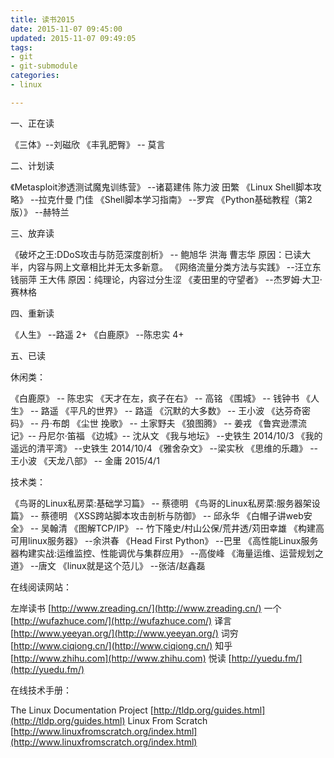 ```yaml
---
title: 读书2015
date: 2015-11-07 09:45:00
updated: 2015-11-07 09:49:05
tags: 
- git
- git-submodule
categories: 
- linux

---
```

一、正在读

《三体》--刘磁欣
《丰乳肥臀》 -- 莫言

二、计划读

《Metasploit渗透测试魔鬼训练营》 --诸葛建伟 陈力波 田繁
《Linux Shell脚本攻略》 --拉克什曼 门佳
《Shell脚本学习指南》 --罗宾
《Python基础教程（第2版）》 --赫特兰

三、放弃读

《破坏之王:DDoS攻击与防范深度剖析》 -- 鲍旭华 洪海 曹志华
原因：已读大半，内容与网上文章相比并无太多新意。
《网络流量分类方法与实践》 --汪立东 钱丽萍 王大伟
原因：纯理论，内容过分生涩
《麦田里的守望者》 --杰罗姆·大卫·赛林格


<!--more-->


四、重新读

《人生》 --路遥 2+
《白鹿原》 --陈忠实 4+

五、已读

休闲类：

《白鹿原》 -- 陈忠实
《天才在左，疯子在右》 -- 高铭
《围城》 -- 钱钟书
《人生》 -- 路遥
《平凡的世界》 -- 路遥
《沉默的大多数》 -- 王小波
《达芬奇密码》 -- 丹·布朗
《尘世 挽歌》 -- 土家野夫
《狼图腾》 -- 姜戎
《鲁宾逊漂流记》-- 丹尼尔·笛福
《边城》-- 沈从文
《我与地坛》 --史铁生 2014/10/3
《我的遥远的清平湾》 --史铁生 2014/10/4
《雅舍杂文》 --梁实秋
《思维的乐趣》 --王小波
《天龙八部》 -- 金庸 2015/4/1

技术类：

《鸟哥的Linux私房菜:基础学习篇》 -- 蔡德明
《鸟哥的Linux私房菜:服务器架设篇》 -- 蔡德明
《XSS跨站脚本攻击剖析与防御》 -- 邱永华
《白帽子讲web安全》 -- 吴翰清
《图解TCP/IP》 -- 竹下隆史/村山公保/荒井透/苅田幸雄
《构建高可用linux服务器》 --余洪春
《Head First Python》 --巴里
《高性能Linux服务器构建实战:运维监控、性能调优与集群应用》 --高俊峰
《海量运维、运营规划之道》 --唐文
《linux就是这个范儿》 --张洁/赵鑫磊

在线阅读网站：

左岸读书 [http://www.zreading.cn/](http://www.zreading.cn/)
一个 [http://wufazhuce.com/](http://wufazhuce.com/)
译言 [http://www.yeeyan.org/](http://www.yeeyan.org/)
词穷 [http://www.ciqiong.cn/](http://www.ciqiong.cn/)
知乎 [http://www.zhihu.com](http://www.zhihu.com)
悦读 [http://yuedu.fm/](http://yuedu.fm/)

在线技术手册：

The Linux Documentation Project [http://tldp.org/guides.html](http://tldp.org/guides.html)
Linux From Scratch [http://www.linuxfromscratch.org/index.html](http://www.linuxfromscratch.org/index.html)

